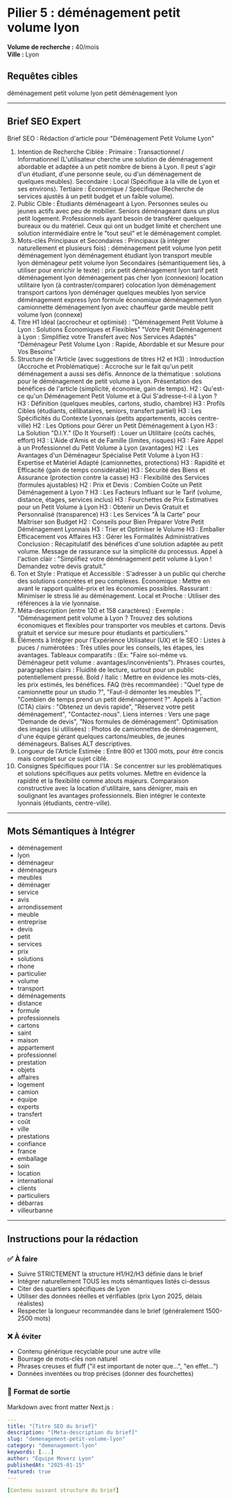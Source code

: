 # Pilier 5 : déménagement petit volume lyon​

**Volume de recherche :** 40/mois  
**Ville :** Lyon

## Requêtes cibles

déménagement petit volume lyon​
petit déménagement lyon

---

## Brief SEO Expert

Brief SEO : Rédaction d'article pour "Déménagement Petit Volume Lyon"
1. Intention de Recherche Ciblée :
Primaire : Transactionnel / Informationnel (L'utilisateur cherche une solution de déménagement abordable et adaptée à un petit nombre de biens à Lyon. Il peut s'agir d'un étudiant, d'une personne seule, ou d'un déménagement de quelques meubles).
Secondaire : Local (Spécifique à la ville de Lyon et ses environs).
Tertiaire : Économique / Spécifique (Recherche de services ajustés à un petit budget et un faible volume).
2. Public Cible :
Étudiants déménageant à Lyon.
Personnes seules ou jeunes actifs avec peu de mobilier.
Seniors déménageant dans un plus petit logement.
Professionnels ayant besoin de transférer quelques bureaux ou du matériel.
Ceux qui ont un budget limité et cherchent une solution intermédiaire entre le "tout seul" et le déménagement complet.
3. Mots-clés Principaux et Secondaires :
Principaux (à intégrer naturellement et plusieurs fois) :
déménagement petit volume lyon
petit déménagement lyon
déménagement étudiant lyon
transport meuble lyon
déménageur petit volume lyon
Secondaires (sémantiquement liés, à utiliser pour enrichir le texte) :
prix petit déménagement lyon
tarif petit déménagement lyon
déménagement pas cher lyon (connexion)
location utilitaire lyon (à contraster/comparer)
colocation lyon déménagement
transport cartons lyon
déménager quelques meubles lyon
service déménagement express lyon
formule économique déménagement lyon
camionnette déménagement lyon avec chauffeur
garde meuble petit volume lyon (connexe)
4. Titre H1 Idéal (accrocheur et optimisé) :
"Déménagement Petit Volume à Lyon : Solutions Économiques et Flexibles"
"Votre Petit Déménagement à Lyon : Simplifiez votre Transfert avec Nos Services Adaptés"
"Déménageur Petit Volume Lyon : Rapide, Abordable et sur Mesure pour Vos Besoins"
5. Structure de l'Article (avec suggestions de titres H2 et H3) :
Introduction (Accroche et Problématique) :
Accroche sur le fait qu'un petit déménagement a aussi ses défis.
Annonce de la thématique : solutions pour le déménagement de petit volume à Lyon.
Présentation des bénéfices de l'article (simplicité, économie, gain de temps).
H2 : Qu'est-ce qu'un Déménagement Petit Volume et à Qui S'adresse-t-il à Lyon ?
H3 : Définition (quelques meubles, cartons, studio, chambre)
H3 : Profils Cibles (étudiants, célibataires, seniors, transfert partiel)
H3 : Les Spécificités du Contexte Lyonnais (petits appartements, accès centre-ville)
H2 : Les Options pour Gérer un Petit Déménagement à Lyon
H3 : La Solution "D.I.Y." (Do It Yourself) : Louer un Utilitaire (coûts cachés, effort)
H3 : L'Aide d'Amis et de Famille (limites, risques)
H3 : Faire Appel à un Professionnel du Petit Volume à Lyon (avantages)
H2 : Les Avantages d'un Déménageur Spécialisé Petit Volume à Lyon
H3 : Expertise et Matériel Adapté (camionnettes, protections)
H3 : Rapidité et Efficacité (gain de temps considérable)
H3 : Sécurité des Biens et Assurance (protection contre la casse)
H3 : Flexibilité des Services (formules ajustables)
H2 : Prix et Devis : Combien Coûte un Petit Déménagement à Lyon ?
H3 : Les Facteurs Influant sur le Tarif (volume, distance, étages, services inclus)
H3 : Fourchettes de Prix Estimatives pour un Petit Volume à Lyon
H3 : Obtenir un Devis Gratuit et Personnalisé (transparence)
H3 : Les Services "À la Carte" pour Maîtriser son Budget
H2 : Conseils pour Bien Préparer Votre Petit Déménagement Lyonnais
H3 : Trier et Optimiser le Volume
H3 : Emballer Efficacement vos Affaires
H3 : Gérer les Formalités Administratives
Conclusion :
Récapitulatif des bénéfices d'une solution adaptée au petit volume.
Message de rassurance sur la simplicité du processus.
Appel à l'action clair : "Simplifiez votre déménagement petit volume à Lyon ! Demandez votre devis gratuit."
6. Ton et Style :
Pratique et Accessible : S'adresser à un public qui cherche des solutions concrètes et peu complexes.
Économique : Mettre en avant le rapport qualité-prix et les économies possibles.
Rassurant : Minimiser le stress lié au déménagement.
Local et Proche : Utiliser des références à la vie lyonnaise.
7. Méta-description (entre 120 et 158 caractères) :
Exemple : "Déménagement petit volume à Lyon ? Trouvez des solutions économiques et flexibles pour transporter vos meubles et cartons. Devis gratuit et service sur mesure pour étudiants et particuliers."
8. Éléments à Intégrer pour l'Expérience Utilisateur (UX) et le SEO :
Listes à puces / numérotées : Très utiles pour les conseils, les étapes, les avantages.
Tableaux comparatifs : (Ex: "Faire soi-même vs. Déménageur petit volume : avantages/inconvénients").
Phrases courtes, paragraphes clairs : Fluidité de lecture, surtout pour un public potentiellement pressé.
Bold / Italic : Mettre en évidence les mots-clés, les prix estimés, les bénéfices.
FAQ (très recommandée) : "Quel type de camionnette pour un studio ?", "Faut-il démonter les meubles ?", "Combien de temps prend un petit déménagement ?".
Appels à l'action (CTA) clairs : "Obtenez un devis rapide", "Réservez votre petit déménagement", "Contactez-nous".
Liens internes : Vers une page "Demande de devis", "Nos formules de déménagement".
Optimisation des images (si utilisées) : Photos de camionnettes de déménagement, d'une équipe gérant quelques cartons/meubles, de jeunes déménageurs. Balises ALT descriptives.
9. Longueur de l'Article Estimée :
Entre 800 et 1300 mots, pour être concis mais complet sur ce sujet ciblé.
10. Consignes Spécifiques pour l'IA :
Se concentrer sur les problématiques et solutions spécifiques aux petits volumes.
Mettre en évidence la rapidité et la flexibilité comme atouts majeurs.
Comparaison constructive avec la location d'utilitaire, sans dénigrer, mais en soulignant les avantages professionnels.
Bien intégrer le contexte lyonnais (étudiants, centre-ville).

---

## Mots Sémantiques à Intégrer

- déménagement
- lyon
- déménageur
- déménageurs
- meubles
- déménager
- service
- avis
- arrondissement
- meuble
- entreprise
- devis
- petit
- services
- prix
- solutions
- rhone
- particulier
- volume
- transport
- déménagements
- distance
- formule
- professionnels
- cartons
- saint
- maison
- appartement
- professionnel
- prestation
- objets
- affaires
- logement
- camion
- équipe
- experts
- transfert
- coût
- ville
- prestations
- confiance
- france
- emballage
- soin
- location
- international
- clients
- particuliers
- débarras
- villeurbanne

---

## Instructions pour la rédaction

### ✅ À faire
- Suivre STRICTEMENT la structure H1/H2/H3 définie dans le brief
- Intégrer naturellement TOUS les mots sémantiques listés ci-dessus
- Citer des quartiers spécifiques de Lyon
- Utiliser des données réelles et vérifiables (prix Lyon 2025, délais réalistes)
- Respecter la longueur recommandée dans le brief (généralement 1500-2500 mots)

### ❌ À éviter
- Contenu générique recyclable pour une autre ville
- Bourrage de mots-clés non naturel
- Phrases creuses et fluff ("il est important de noter que...", "en effet...")
- Données inventées ou trop précises (donner des fourchettes)

### 🎯 Format de sortie
Markdown avec front matter Next.js :

```yaml
---
title: "[Titre SEO du brief]"
description: "[Meta-description du brief]"
slug: "demenagement-petit-volume-lyon"
category: "demenagement-lyon"
keywords: [...]
author: "Équipe Moverz Lyon"
publishedAt: "2025-01-15"
featured: true
---

[Contenu suivant structure du brief]
```
